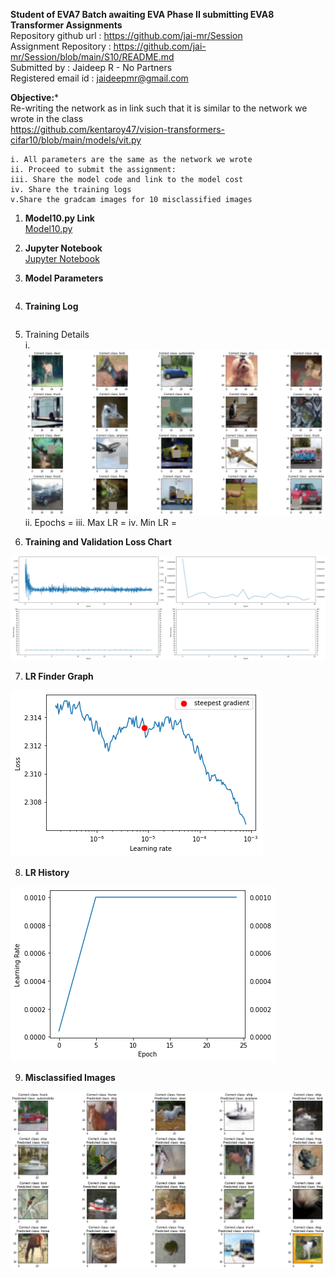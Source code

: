 **Student of EVA7 Batch awaiting EVA Phase II submitting EVA8 Transformer Assignments** </br>
Repository github url : https://github.com/jai-mr/Session </br>
Assignment Repository : https://github.com/jai-mr/Session/blob/main/S10/README.md</br>
Submitted by : Jaideep R - No Partners</br>
Registered email id : jaideepmr@gmail.com</br>

**Objective:***</br>
Re-writing the network as in link such that it is similar to the network we wrote in the class</br>
	https://github.com/kentaroy47/vision-transformers-cifar10/blob/main/models/vit.py

	i. All parameters are the same as the network we wrote
	ii. Proceed to submit the assignment:
	iii. Share the model code and link to the model cost
	iv. Share the training logs
	v.Share the gradcam images for 10 misclassified images


1. **Model10.py Link**</br>
[Model10.py](https://github.com/jai-mr/Session/blob/main/S10/src/models/model10.py)

2. **Jupyter Notebook**</br>
[Jupyter Notebook](https://github.com/jai-mr/Session/blob/main/S10/E8S10.ipynb)


3. **Model Parameters**</br>
```

```

4. **Training Log**</br>
```

```

5. Training Details</br>
i.   <img src="images/trainingimages.png" alt="Sample Training Images"/>
ii.  Epochs = 
iii. Max LR = 
iv.  Min LR = 

6. **Training and Validation Loss Chart**</br>
<img src="images/trainingandloss.png" alt="Training and Loss"/>

7. **LR Finder Graph**</br>
<img src="images/LR-finder.png" alt="LR Finder"/>

8. **LR History**</br>
<img src="images/LR-History.png" alt="LR History"/>

9. **Misclassified Images**</br>
<img src="images/MisClassifiedImages.png" alt="MisClassified Images"/>
